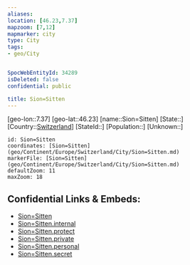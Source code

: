 ```yaml
---
aliases: 
location: [46.23,7.37]
mapzoom: [7,12] 
mapmarker: city 
type: City
tags:
- geo/City


SpocWebEntityId: 34289
isDeleted: false
confidential: public

title: Sion=Sitten
---
```

[geo-lon::7.37]
[geo-lat::46.23]
[name::Sion=Sitten]
[State::]
[Country::[Switzerland](geo/Continent/Europe/Switzerland.md)]
[StateId::]
[Population::]
[Unknown::]


```leaflet
id: Sion=Sitten
coordinates: [Sion=Sitten](geo/Continent/Europe/Switzerland/City/Sion=Sitten.md)
markerFile: [Sion=Sitten](geo/Continent/Europe/Switzerland/City/Sion=Sitten.md)
defaultZoom: 11 
maxZoom: 18
```


## Confidential Links & Embeds: 
- [Sion=Sitten](../../../../../../_public/geo/Continent/Europe/Switzerland/City/Sion=Sitten.md) 
- [Sion=Sitten.internal](../../../../../../_internal/geo/Continent/Europe/Switzerland/City/Sion=Sitten.internal.md) 
- [Sion=Sitten.protect](../../../../../../_protect/geo/Continent/Europe/Switzerland/City/Sion=Sitten.protect.md) 
- [Sion=Sitten.private](../../../../../../_private/geo/Continent/Europe/Switzerland/City/Sion=Sitten.private.md) 
- [Sion=Sitten.personal](../../../../../../_personal/geo/Continent/Europe/Switzerland/City/Sion=Sitten.personal.md) 
- [Sion=Sitten.secret](../../../../../../_secret/geo/Continent/Europe/Switzerland/City/Sion=Sitten.secret.md) 
